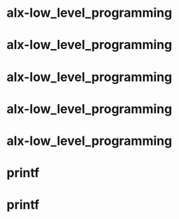 # alx-low_level_programming
# alx-low_level_programming
# alx-low_level_programming
# alx-low_level_programming
# alx-low_level_programming
# printf
# printf
